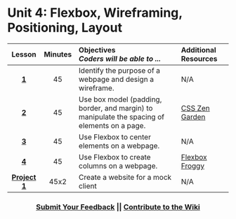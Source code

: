 # Unit 4: Flexbox, Wireframing, Positioning, Layout






|Lesson|Minutes|Objectives <br> *Coders will be able to ...*|Additional Resources|
|:-------:|:-------:|:-------|:-------|
|[**1**](https://drive.google.com/open?id=1fi7fSm-pSTL0E9opFuZfTdEpS8D7-PbVMXV8Vwxoxec)|45| Identify the purpose of a webpage and design a wireframe.|N/A|
|[**2**](https://docs.google.com/presentation/d/1Shq5aEZuO6h84hl3vCLVhakKWuqw_P4JQfM9-6cbUPw/edit?usp=sharing)|45| Use box model (padding, border, and margin) to manipulate the spacing of elements on a page.|[CSS Zen Garden](https://github.com/ScriptEdcurriculum/curriculum2016/tree/master/year1/units/unit4/projects/project2)|
|[**3**](https://drive.google.com/open?id=1I9VwRh_RssIsbcIVlRQQhR8i7C5I1hO993wMDISU63U)|45| Use Flexbox to center elements on a webpage.|N/A|
|[**4**](https://docs.google.com/presentation/d/1GhgKfH8QqQtkrFT9UPjb4HwisB7N_i3s5bq3WfOSedc/edit?usp=sharing)|45| Use Flexbox to create columns on a webpage.|[Flexbox Froggy](https://flexboxfroggy.com/)|
|[**Project 1**](https://drive.google.com/open?id=1xt3zxxxx5zAvO9vQkI-i8WaBFWwi85otRY06axaVD3g)|45x2|Create a website for a mock client|N/A|



 <h3 align="center"><a href="https://docs.google.com/forms/d/e/1FAIpQLSfx0wkLyw_jSOhWR2yY8GTR8TV2NXYZc40us7aPHnl9bO6WAQ/viewform">Submit Your Feedback</a> || <a href="https://github.com/ScriptEdcurriculum/curriculum17-18/wiki/1.-Foundations#unit-4-flexbox-and-wireframing">Contribute to the Wiki</a></h3> 

